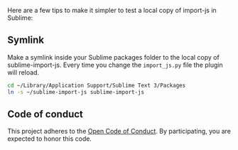 Here are a few tips to make it simpler to test a local copy of import-js in
Sublime:

## Symlink

Make a symlink inside your Sublime packages folder to the local copy of
sublime-import-js. Every time you change the `import_js.py` file the plugin will
reload.

```sh
cd ~/Library/Application Support/Sublime Text 3/Packages
ln -s ~/sublime-import-js sublime-import-js
```

## Code of conduct

This project adheres to the [Open Code of Conduct][code-of-conduct]. By
participating, you are expected to honor this code.

[code-of-conduct]: http://todogroup.org/opencodeofconduct/#Import-JS/henric.trotzig@gmail.com
